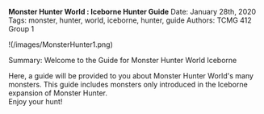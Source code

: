 **Monster Hunter World : Iceborne Hunter Guide**
Date: January 28th, 2020
Tags: monster, hunter, world, iceborne, hunter, guide
Authors: TCMG 412 Group 1

!(/images/MonsterHunter1.png)  

Summary: Welcome to the Guide for Monster Hunter World Iceborne  


Here, a guide will be provided to you about Monster Hunter World's many monsters. This guide includes monsters only introduced in the Iceborne expansion of Monster Hunter.  
Enjoy your hunt!
